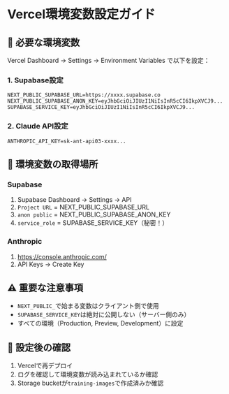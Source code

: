 # Vercel環境変数設定ガイド

## 🔧 必要な環境変数

Vercel Dashboard → Settings → Environment Variables で以下を設定：

### 1. Supabase設定
```
NEXT_PUBLIC_SUPABASE_URL=https://xxxx.supabase.co
NEXT_PUBLIC_SUPABASE_ANON_KEY=eyJhbGciOiJIUzI1NiIsInR5cCI6IkpXVCJ9...
SUPABASE_SERVICE_KEY=eyJhbGciOiJIUzI1NiIsInR5cCI6IkpXVCJ9...
```

### 2. Claude API設定
```
ANTHROPIC_API_KEY=sk-ant-api03-xxxx...
```

## 📍 環境変数の取得場所

### Supabase
1. Supabase Dashboard → Settings → API
2. `Project URL` = NEXT_PUBLIC_SUPABASE_URL
3. `anon public` = NEXT_PUBLIC_SUPABASE_ANON_KEY
4. `service_role` = SUPABASE_SERVICE_KEY（秘密！）

### Anthropic
1. https://console.anthropic.com/
2. API Keys → Create Key

## ⚠️ 重要な注意事項

- `NEXT_PUBLIC_`で始まる変数はクライアント側で使用
- `SUPABASE_SERVICE_KEY`は絶対に公開しない（サーバー側のみ）
- すべての環境（Production, Preview, Development）に設定

## 🔄 設定後の確認

1. Vercelで再デプロイ
2. ログを確認して環境変数が読み込まれているか確認
3. Storage bucketが`training-images`で作成済みか確認